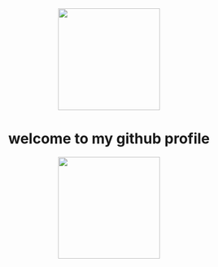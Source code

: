 <div id="header" align="center">
  <img src="https://media4.giphy.com/media/v1.Y2lkPTc5MGI3NjExbGE3MXJ5cGt6ZXc2cTUwNmQxNnl4aXBvNmh5bXg4YjF6Ym1tdTdjMSZlcD12MV9pbnRlcm5hbF9naWZfYnlfaWQmY3Q9Zw/YbXLZ6dymH758xSEbM/giphy.gif" width="200"/>
  <h1>welcome to my github profile</h1>
  <img src="https://media.giphy.com/media/v1.Y2lkPTc5MGI3NjExdzc3Zm03d2p1dHZqMjN3NndpN3EyOGR5NWxjMjdndGV0b2RrNG5sYiZlcD12MV9naWZzX3NlYXJjaCZjdD1n/1iTH1WIUjM0VATSw/giphy.gif" width="200"/>
  
